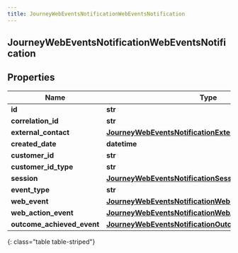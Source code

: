 ```yaml
---
title: JourneyWebEventsNotificationWebEventsNotification
---
```

## JourneyWebEventsNotificationWebEventsNotification

## Properties

|Name | Type | Description | Notes|
|------------ | ------------- | ------------- | -------------|
| **id** | **str** |  | [optional] |
| **correlation_id** | **str** |  | [optional] |
| **external_contact** | [**JourneyWebEventsNotificationExternalContact**](JourneyWebEventsNotificationExternalContact.html) |  | [optional] |
| **created_date** | **datetime** |  | [optional] |
| **customer_id** | **str** |  | [optional] |
| **customer_id_type** | **str** |  | [optional] |
| **session** | [**JourneyWebEventsNotificationSession**](JourneyWebEventsNotificationSession.html) |  | [optional] |
| **event_type** | **str** |  | [optional] |
| **web_event** | [**JourneyWebEventsNotificationWebMessage**](JourneyWebEventsNotificationWebMessage.html) |  | [optional] |
| **web_action_event** | [**JourneyWebEventsNotificationWebActionMessage**](JourneyWebEventsNotificationWebActionMessage.html) |  | [optional] |
| **outcome_achieved_event** | [**JourneyWebEventsNotificationOutcomeAchievedMessage**](JourneyWebEventsNotificationOutcomeAchievedMessage.html) |  | [optional] |
{: class="table table-striped"}


